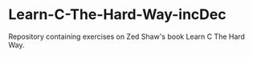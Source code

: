 Learn-C-The-Hard-Way-incDec
===========================

Repository containing exercises on Zed Shaw's book Learn C The Hard Way.
